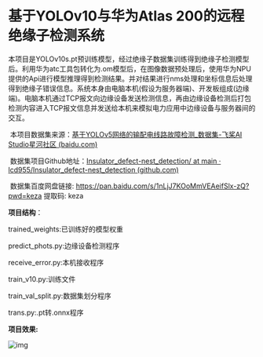 # **基于YOLOv10与华为Atlas 200的远程绝缘子检测系统**

​	本项目是YOLOv10s.pt预训练模型，经过绝缘子数据集训练得到绝缘子检测模型后。利用华为atc工具包转化为.om模型后，在图像数据预处理后，使用华为NPU提供的Api进行模型推理得到检测结果。并对结果进行nms处理和坐标信息后处理得到绝缘子错误信息。
​	系统本身由电脑本机(假设为服务器端)、开发板组成(边缘端)。电脑本机通过TCP报文向边缘设备发送检测信息，再由边缘设备检测后打包检测内容进入TCP报文信息并发送给本机来模拟电力应用中边缘设备与服务器间的交互。

​	本项目数据集来源：[基于YOLOv5网络的输配电线路故障检测_数据集-飞桨AI Studio星河社区 (baidu.com)](https://aistudio.baidu.com/datasetdetail/270697/0)

​	数据集项目Github地址：[Insulator_defect-nest_detection/ at main · lcd955/Insulator_defect-nest_detection (github.com)](https://github.com/lcd955/Insulator_defect-nest_detection/tree/main)

​	数据集百度网盘链接: https://pan.baidu.com/s/1nLjJ7KOoMmVEAeifSlx-zQ?pwd=keza 提取码: keza 

**项目结构**：

trained_weights:已训练好的模型权重

predict_phots.py:边缘设备检测程序

receive_error.py:本机接收程序

train_v10.py:训练文件

train_val_split.py:数据集划分程序

trans.py:.pt转.onnx程序

**项目效果:**

![img](photos/image1.png)